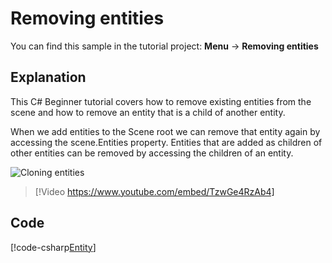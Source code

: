 # Removing entities
You can find this sample in the tutorial project: **Menu** → **Removing entities**

## Explanation
This C# Beginner tutorial covers how to remove existing entities from the scene and how to remove an entity that is a child of another entity.

When we add entities to the Scene root we can remove that entity again by accessing the scene.Entities property. Entities that are added as children of other entities can be removed by accessing the children of an entity.

![Cloning entities](media/removing-entity.webp)


> [!Video https://www.youtube.com/embed/TzwGe4RzAb4]

## Code
[!code-csharp[Entity](../../../../stride/samples/Tutorials/CSharpBeginner/CSharpBeginner/CSharpBeginner.Game/Code/RemoveEntitiesDemo.cs)]
